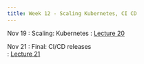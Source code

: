 ```yaml
---
title: Week 12 - Scaling Kubernetes, CI CD
---
```


Nov 19
: Scaling: Kubernetes 
  : [Lecture 20](../assets/lectures/lecture20/under-construction-gif-17.gif)


Nov 21
: Final: CI/CD releases   
  : [Lecture 21]((../assets/lectures/lecture21/under-construction-gif-17.gif))